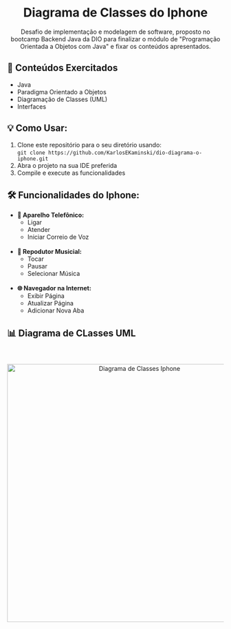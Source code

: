 <h1 align="center">Diagrama de Classes do Iphone</h1>
<p align="center">Desafio de implementação e modelagem de software, proposto no bootcamp Backend Java da DIO para finalizar o módulo de "Programação Orientada a Objetos com Java" e fixar os conteúdos apresentados.</p>

## 📖 Conteúdos Exercitados
- Java
- Paradigma Orientado a Objetos
- Diagramação de Classes (UML)
- Interfaces

## 💡 Como Usar:
1. Clone este repositório para o seu diretório usando:<br>
   ```git clone https://github.com/KarlosEKaminski/dio-diagrama-o-iphone.git```
2. Abra o projeto na sua IDE preferida
3. Compile e execute as funcionalidades   

## 🛠 Funcionalidades do Iphone:
- **📱 Aparelho Telefônico:**
  - Ligar
  - Atender
  - Iniciar Correio de Voz
  <br>
- **🎵 Repodutor Musicial:**
  - Tocar
  - Pausar
  - Selecionar Música
  <br>
- **🌐 Navegador na Internet:**
  - Exibir Página
  - Atualizar Página
  - Adicionar Nova Aba

## 📊 Diagrama de CLasses UML
<div align="center">
  <br>
  <br>
  <img src="Iphone/Diagrama de Classes/Diagrama de Classes do Iphone.png" alt="Diagrama de Classes Iphone" width="600">
</div>
